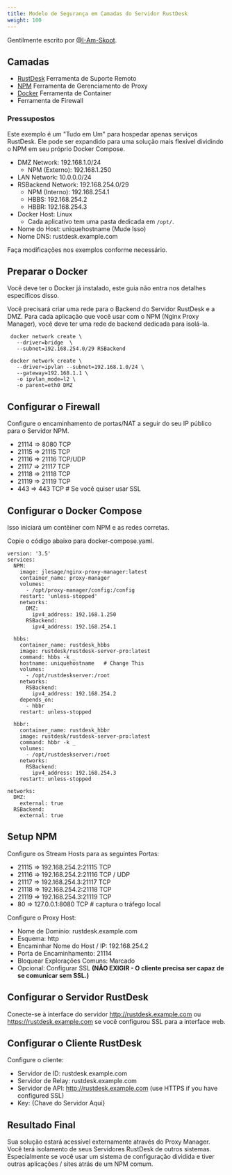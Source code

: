 ```yaml
---
title: Modelo de Segurança em Camadas do Servidor RustDesk
weight: 100
---
```


Gentilmente escrito por [@I-Am-Skoot](https://github.com/I-Am-Skoot/RustDeskNPMDocker/commits?author=I-Am-Skoot).

## Camadas
- [RustDesk](https://github.com/rustdesk/rustdesk) Ferramenta de Suporte Remoto
- [NPM](https://nginxproxymanager.com/) Ferramenta de Gerenciamento de Proxy
- [Docker](https://www.docker.com) Ferramenta de Container
- Ferramenta de Firewall

### Pressupostos
Este exemplo é um "Tudo em Um" para hospedar apenas serviços RustDesk. Ele pode ser expandido para uma solução mais flexível dividindo o NPM em seu próprio Docker Compose.
- DMZ Network: 192.168.1.0/24
  - NPM (Externo): 192.168.1.250
- LAN Network: 10.0.0.0/24
- RSBackend Network: 192.168.254.0/29
  - NPM (Interno): 192.168.254.1
  - HBBS: 192.168.254.2
  - HBBR: 192.168.254.3
- Docker Host: Linux
  - Cada aplicativo tem uma pasta dedicada em  `/opt/`.
- Nome do Host: uniquehostname  (Mude Isso)
- Nome DNS: rustdesk.example.com

Faça modificações nos exemplos conforme necessário.

## Preparar o Docker
Você deve ter o Docker já instalado, este guia não entra nos detalhes específicos disso.

Você precisará criar uma rede para o Backend do Servidor RustDesk e a DMZ.
Para cada aplicação que você usar com o NPM (Nginx Proxy Manager), você deve ter uma rede de backend dedicada para isolá-la.

```
 docker network create \
   --driver=bridge  \
   --subnet=192.168.254.0/29 RSBackend

 docker network create \
   --driver=ipvlan --subnet=192.168.1.0/24 \
   --gateway=192.168.1.1 \
   -o ipvlan_mode=l2 \
   -o parent=eth0 DMZ
```

## Configurar o Firewall
Configure o encaminhamento de portas/NAT a seguir do seu IP público para o Servidor NPM.
- 21114 => 8080 TCP
- 21115 => 21115 TCP
- 21116 => 21116 TCP/UDP
- 21117 => 21117 TCP
- 21118 => 21118 TCP
- 21119 => 21119 TCP
- 443 => 443 TCP  # Se você quiser usar SSL

## Configurar o Docker Compose
Isso iniciará um contêiner com NPM e as redes corretas.

Copie o código abaixo para docker-compose.yaml.

```
version: '3.5'
services:
  NPM:
    image: jlesage/nginx-proxy-manager:latest
    container_name: proxy-manager
    volumes:
      - /opt/proxy-manager/config:/config
    restart: 'unless-stopped'
    networks:
      DMZ:
        ipv4_address: 192.168.1.250
      RSBackend:
        ipv4_address: 192.168.254.1

  hbbs:
    container_name: rustdesk_hbbs
    image: rustdesk/rustdesk-server-pro:latest
    command: hbbs -k _
    hostname: uniquehostname   # Change This
    volumes:
      - /opt/rustdeskserver:/root
    networks:
      RSBackend:
        ipv4_address: 192.168.254.2
    depends_on:
      - hbbr
    restart: unless-stopped

  hbbr:
    container_name: rustdesk_hbbr
    image: rustdesk/rustdesk-server-pro:latest
    command: hbbr -k _
    volumes:
      - /opt/rustdeskserver:/root
    networks:
      RSBackend:
        ipv4_address: 192.168.254.3
    restart: unless-stopped

networks:
  DMZ:
    external: true
  RSBackend:
    external: true
```

## Setup NPM
Configure os Stream Hosts para as seguintes Portas:
- 21115 => 192.168.254.2:21115 TCP
- 21116 => 192.168.254.2:21116 TCP / UDP
- 21117 => 192.168.254.3:21117 TCP
- 21118 => 192.168.254.2:21118 TCP
- 21119 => 192.168.254.3:21119 TCP
- 80 => 127.0.0.1:8080 TCP # captura o tráfego local

Configure o Proxy Host:
- Nome de Domínio: rustdesk.example.com
- Esquema: http
- Encaminhar Nome do Host / IP: 192.168.254.2
- Porta de Encaminhamento: 21114
- Bloquear Explorações Comuns: Marcado
- Opcional: Configurar SSL **(NÃO EXIGIR - O cliente precisa ser capaz de se comunicar sem SSL.)**

## Configurar o Servidor RustDesk
Conecte-se à interface do servidor http://rustdesk.example.com ou https://rustdesk.example.com se você configurou SSL para a interface web.

## Configurar o Cliente RustDesk
Configure o cliente:
- Servidor de ID: rustdesk.example.com
- Servidor de Relay: rustdesk.example.com
- Servidor de API: http://rustdesk.example.com (use HTTPS if you have configured SSL)
- Key: {Chave do Servidor Aqui}

## Resultado Final
Sua solução estará acessível externamente através do Proxy Manager. Você terá isolamento de seus Servidores RustDesk de outros sistemas. Especialmente se você usar um sistema de configuração dividida e tiver outras aplicações / sites atrás de um NPM comum.
